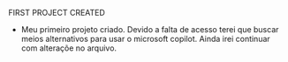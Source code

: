 FIRST PROJECT CREATED


* Meu primeiro projeto criado.  Devido a falta de acesso terei que buscar meios alternativos para usar o microsoft copilot.  Ainda irei continuar com alteraçõe no arquivo.
